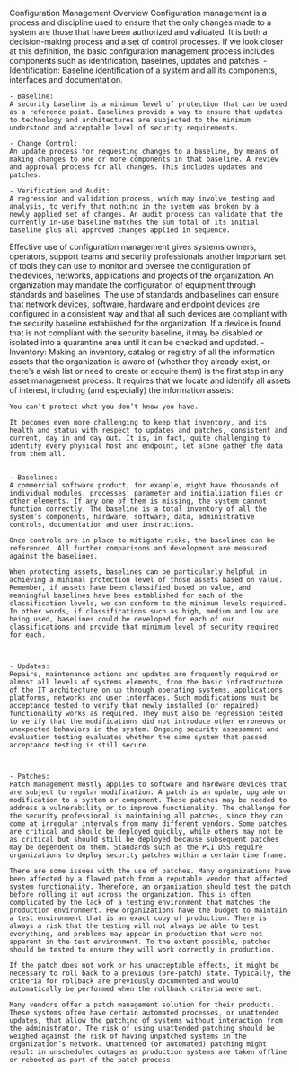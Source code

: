 Configuration Management Overview
Configuration management is a process and discipline used to ensure that the only changes made to a system are those that have been authorized and validated. It is both a decision-making process and a set of control processes. If we look closer at this definition, the basic configuration management process includes components such as identification, baselines, updates and patches.
	- Identification:
	Baseline identification of a system and all its components, interfaces and documentation.

	- Baseline:
	A security baseline is a minimum level of protection that can be used as a reference point. Baselines provide a way to ensure that updates to technology and architectures are subjected to the minimum understood and acceptable level of security requirements.
	
	- Change Control:
	An update process for requesting changes to a baseline, by means of making changes to one or more components in that baseline. A review and approval process for all changes. This includes updates and patches. 
	
	- Verification and Audit:
	A regression and validation process, which may involve testing and analysis, to verify that nothing in the system was broken by a newly applied set of changes. An audit process can validate that the currently in-use baseline matches the sum total of its initial baseline plus all approved changes applied in sequence.
	
	
	
Effective use of configuration management gives systems owners, operators, support teams and security professionals another important set of tools they can use to monitor and oversee the configuration of the devices, networks, applications and projects of the organization. An organization may mandate the configuration of equipment through standards and baselines. The use of standards and baselines can ensure that network devices, software, hardware and endpoint devices are configured in a consistent way and that all such devices are compliant with the security baseline established for the organization. If a device is found that is not compliant with the security baseline, it may be disabled or isolated into a quarantine area until it can be checked and updated.
	- Inventory:
	Making an inventory, catalog or registry of all the information assets that the organization is aware of (whether they already exist, or there’s a wish list or need to create or acquire them) is the first step in any asset management process. It requires that we locate and identify all assets of interest, including (and especially) the information assets:

	You can’t protect what you don’t know you have.

	It becomes even more challenging to keep that inventory, and its health and status with respect to updates and patches, consistent and current, day in and day out. It is, in fact, quite challenging to identify every physical host and endpoint, let alone gather the data from them all.
	
	
	- Baselines:
	A commercial software product, for example, might have thousands of individual modules, processes, parameter and initialization files or other elements. If any one of them is missing, the system cannot function correctly. The baseline is a total inventory of all the system’s components, hardware, software, data, administrative controls, documentation and user instructions.

	Once controls are in place to mitigate risks, the baselines can be referenced. All further comparisons and development are measured against the baselines.

	When protecting assets, baselines can be particularly helpful in achieving a minimal protection level of those assets based on value. Remember, if assets have been classified based on value, and meaningful baselines have been established for each of the classification levels, we can conform to the minimum levels required. In other words, if classifications such as high, medium and low are being used, baselines could be developed for each of our classifications and provide that minimum level of security required for each.



	- Updates:
	Repairs, maintenance actions and updates are frequently required on almost all levels of systems elements, from the basic infrastructure of the IT architecture on up through operating systems, applications platforms, networks and user interfaces. Such modifications must be acceptance tested to verify that newly installed (or repaired) functionality works as required. They must also be regression tested to verify that the modifications did not introduce other erroneous or unexpected behaviors in the system. Ongoing security assessment and evaluation testing evaluates whether the same system that passed acceptance testing is still secure.
	
	
	
	- Patches:
	Patch management mostly applies to software and hardware devices that are subject to regular modification. A patch is an update, upgrade or modification to a system or component. These patches may be needed to address a vulnerability or to improve functionality. The challenge for the security professional is maintaining all patches, since they can come at irregular intervals from many different vendors. Some patches are critical and should be deployed quickly, while others may not be as critical but should still be deployed because subsequent patches may be dependent on them. Standards such as the PCI DSS require organizations to deploy security patches within a certain time frame.

	There are some issues with the use of patches. Many organizations have been affected by a flawed patch from a reputable vendor that affected system functionality. Therefore, an organization should test the patch before rolling it out across the organization. This is often complicated by the lack of a testing environment that matches the production environment. Few organizations have the budget to maintain a test environment that is an exact copy of production. There is always a risk that the testing will not always be able to test everything, and problems may appear in production that were not apparent in the test environment. To the extent possible, patches should be tested to ensure they will work correctly in production.

	If the patch does not work or has unacceptable effects, it might be necessary to roll back to a previous (pre-patch) state. Typically, the criteria for rollback are previously documented and would automatically be performed when the rollback criteria were met.

	Many vendors offer a patch management solution for their products. These systems often have certain automated processes, or unattended updates, that allow the patching of systems without interaction from the administrator. The risk of using unattended patching should be weighed against the risk of having unpatched systems in the organization’s network. Unattended (or automated) patching might result in unscheduled outages as production systems are taken offline or rebooted as part of the patch process.



